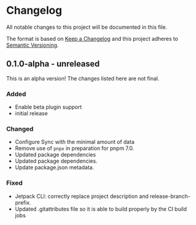 # Changelog

All notable changes to this project will be documented in this file.

The format is based on [Keep a Changelog](https://keepachangelog.com/en/1.0.0/)
and this project adheres to [Semantic Versioning](https://semver.org/spec/v2.0.0.html).

## 0.1.0-alpha - unreleased

This is an alpha version! The changes listed here are not final.

### Added
- Enable beta plugin support
- initial release

### Changed
- Configure Sync with the minimal amount of data
- Remove use of `pnpx` in preparation for pnpm 7.0.
- Updated package dependencies
- Updated package dependencies.
- Update package.json metadata.

### Fixed
- Jetpack CLI: correctly replace project description and release-branch-prefix.
- Updated .gitattributes file so it is able to build properly by the CI build jobs
